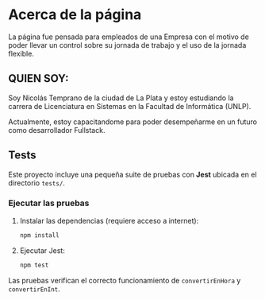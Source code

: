 # Acerca de la página
La página fue pensada para empleados de una Empresa con el motivo de poder llevar un control sobre su jornada de trabajo y el uso de la jornada flexible.


## QUIEN SOY:

Soy Nicolás Temprano de la ciudad de La Plata y estoy estudiando la carrera de Licenciatura en Sistemas en la Facultad de Informática (UNLP).

Actualmente, estoy capacitandome para poder desempeñarme en un futuro como desarrollador Fullstack.

## Tests

Este proyecto incluye una pequeña suite de pruebas con **Jest** ubicada en el directorio `tests/`.

### Ejecutar las pruebas

1. Instalar las dependencias (requiere acceso a internet):
   ```bash
   npm install
   ```

2. Ejecutar Jest:
   ```bash
   npm test
   ```

Las pruebas verifican el correcto funcionamiento de `convertirEnHora` y `convertirEnInt`.
